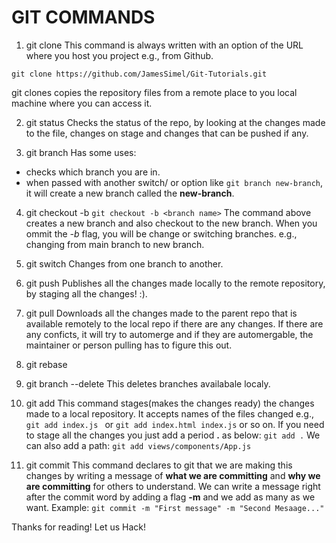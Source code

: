 # GIT COMMANDS
1. git clone
This command is always written with an option of the URL where you host you project e.g., from Github.

```git clone https://github.com/JamesSimel/Git-Tutorials.git```

git clones copies the repository files from a remote place to you local machine where you can access it.

2. git status
Checks the status of the repo, by looking at the changes made to the file, changes on stage and changes that can be pushed if any.

3. git branch
Has some uses:
- checks which branch you are in.
- when passed with another switch/ or option like ``git branch new-branch``, it will create a new branch called the **new-branch**.
4. git checkout -b <branch name>
```git checkout -b <branch name>```
The command above creates a new branch and also checkout to the new branch.
When you ommit the *-b* flag, you will be change or switching branches. e.g., changing from main branch to new branch.
5. git switch
Changes from one branch to another.
6. git push
Publishes all the changes made locally to  the remote repository, by staging all the changes! :).
7. git pull
Downloads all the changes made to the parent repo that is available remotely to the local repo if there are any changes. If there are any conficts, it will try to automerge and if they are automergable, the maintainer or person pulling has to figure this out.
8. git rebase

9. git branch --delete <branch name>
This deletes branches availabale localy.

10. git add 
This command stages(makes the changes ready) the changes made to a local repository.
It accepts names of the files changed e.g.,
```git add index.js ``` or ```git add index.html index.js``` or so on.
If you need to stage all the changes you just add a period **.** as below:
```git add .```
We can also add a path:
```git add views/components/App.js```

11. git commit
This command declares to git that we are making this changes by writing a message of **what we are committing** and **why we are committing** for others to understand.
We can write a message right after the commit word by adding a flag **-m** and we add as many as we want. Example:
```git commit -m "First message" -m "Second Mesaage..."```

Thanks for reading!
Let us Hack!